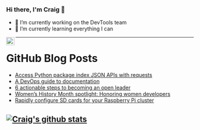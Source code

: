 ### Hi there, I'm Craig 👋

<!--
**CraigTeelFugro/CraigTeelFugro** is a ✨ _special_ ✨ repository because its `README.md` (this file) appears on your GitHub profile.

Here are some ideas to get you started:
-->

- 🔭 I’m currently working on the DevTools team
- 🌱 I’m currently learning everything I can

[<img align="left" alt="Craig Teel | LinkedIn" width="22px" src="https://cdn.jsdelivr.net/npm/simple-icons@v3/icons/linkedin.svg" />][linkedin]

---

# GitHub Blog Posts

<!-- BLOG-POST-LIST:START -->
- [Access Python package index JSON APIs with requests](https://opensource.com/article/21/3/python-package-index-json-apis-requests)
- [A DevOps guide to documentation](https://opensource.com/article/21/3/devops-documentation)
- [6 actionable steps to becoming an open leader](https://opensource.com/article/21/3/open-leadership)
- [Women’s History Month spotlight: Honoring women developers](https://github.blog/2021-03-29-womens-history-month-spotlight-honoring-women-developers/)
- [Rapidly configure SD cards for your Raspberry Pi cluster](https://opensource.com/article/21/3/raspberry-pi-cluster)
<!-- BLOG-POST-LIST:END -->

## [![Craig's github stats](https://github-readme-stats.vercel.app/api?username=craigteelfugro)](https://github.com/anuraghazra/github-readme-stats)


[linkedin]: https://linkedin.com/in/craig-teel-b8786771
